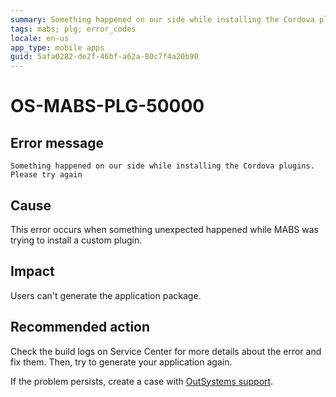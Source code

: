 ```yaml
---
summary: Something happened on our side while installing the Cordova plugins. Please try again
tags: mabs; plg; error_codes
locale: en-us
app_type: mobile apps
guid: 5afa0282-de2f-46bf-a62a-80c7f4a20b90
---
```


# OS-MABS-PLG-50000

## Error message

`Something happened on our side while installing the Cordova plugins. Please
try again`

## Cause

This error occurs when something unexpected happened while MABS was trying to
install a custom plugin.

## Impact

Users can't generate the application package.

## Recommended action

Check the build logs on Service Center for more details about the error and fix
them. Then, try to generate your application again.

If the problem persists, create a case with [OutSystems
support](https://success.outsystems.com/Support).
